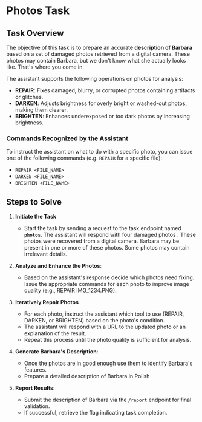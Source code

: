 # Photos Task

## Task Overview

The objective of this task is to prepare an accurate **description of Barbara** based on a set of damaged photos retrieved from a digital camera. These photos may contain Barbara, but we don't know what she actually looks like. That's where you come in.

The assistant supports the following operations on photos for analysis:
- **REPAIR**: Fixes damaged, blurry, or corrupted photos containing artifacts or glitches.
- **DARKEN**: Adjusts brightness for overly bright or washed-out photos, making them clearer.
- **BRIGHTEN**: Enhances underexposed or too dark photos by increasing brightness.

### Commands Recognized by the Assistant
To instruct the assistant on what to do with a specific photo, you can issue one of the following commands (e.g. `REPAIR` for a specific file):

- `REPAIR <FILE_NAME>`
- `DARKEN <FILE_NAME>`
- `BRIGHTEN <FILE_NAME>`

## Steps to Solve
1. **Initiate the Task**
   - Start the task by sending a request to the task endpoint named **`photos`**. The assistant will respond with four damaged photos . These photos were recovered from a digital camera. Barbara may be present in one or more of these photos. Some photos may contain irrelevant details.

2. **Analyze and Enhance the Photos**:
   - Based on the assistant's response decide which photos need fixing.
   Issue the appropriate commands for each photo to improve image quality (e.g., REPAIR IMG_1234.PNG).
3. **Iteratively Repair Photos**
   - For each photo, instruct the assistant which tool to use (REPAIR, DARKEN, or BRIGHTEN) based on the photo's condition.
   - The assistant will respond with a URL to the updated photo or an explanation of the result.
   - Repeat this process until the photo quality is sufficient for analysis.
   
4. **Generate Barbara's Description**:
   - Once the photos are in good enough use them to identify Barbara's features.
   - Prepare a detailed description of Barbara in Polish

5. **Report Results**:
    - Submit the description of Barbara via the `/report` endpoint for final validation.
    - If successful, retrieve the flag indicating task completion.
